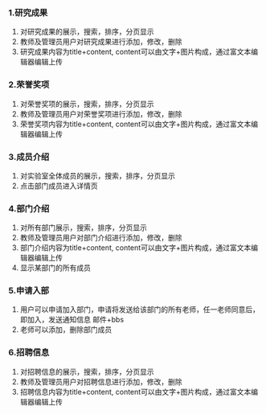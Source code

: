 ### 1.研究成果
1. 对研究成果的展示，搜索，排序，分页显示
2. 教师及管理员用户对研究成果进行添加，修改，删除
3. 研究成果内容为title+content, content可以由文字+图片构成，通过富文本编辑器编辑上传
   
### 2.荣誉奖项   
1. 对荣誉奖项的展示，搜索，排序，分页显示
2. 教师及管理员用户对荣誉奖项进行添加，修改，删除
3. 荣誉奖项内容为title+content, content可以由文字+图片构成，通过富文本编辑器编辑上传

### 3.成员介绍
1. 对实验室全体成员的展示，搜索，排序，分页显示
2. 点击部门成员进入详情页

### 4.部门介绍
1. 对所有部门展示，搜索，排序，分页显示
2. 教师及管理员用户对部门介绍进行添加，修改，删除
3. 部门介绍内容为title+content, content可以由文字+图片构成，通过富文本编辑器编辑上传
4. 显示某部门的所有成员

### 5.申请入部
1. 用户可以申请加入部门，申请将发送给该部门的所有老师，任一老师同意后，即加入，发送通知信息 邮件+bbs
2. 老师可以添加，删除部门成员

### 6.招聘信息
1. 对招聘信息的展示，搜索，排序，分页显示
2. 教师及管理员用户对招聘信息进行添加，修改，删除
3. 招聘信息内容为title+content, content可以由文字+图片构成，通过富文本编辑器编辑上传